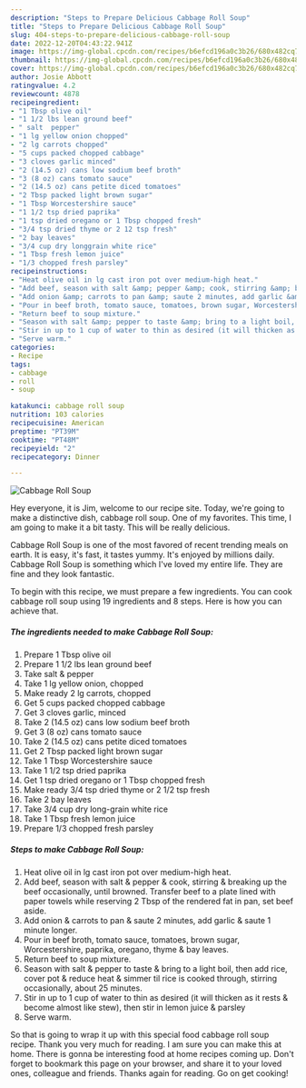 ```yaml
---
description: "Steps to Prepare Delicious Cabbage Roll Soup"
title: "Steps to Prepare Delicious Cabbage Roll Soup"
slug: 404-steps-to-prepare-delicious-cabbage-roll-soup
date: 2022-12-20T04:43:22.941Z
image: https://img-global.cpcdn.com/recipes/b6efcd196a0c3b26/680x482cq70/cabbage-roll-soup-recipe-main-photo.jpg
thumbnail: https://img-global.cpcdn.com/recipes/b6efcd196a0c3b26/680x482cq70/cabbage-roll-soup-recipe-main-photo.jpg
cover: https://img-global.cpcdn.com/recipes/b6efcd196a0c3b26/680x482cq70/cabbage-roll-soup-recipe-main-photo.jpg
author: Josie Abbott
ratingvalue: 4.2
reviewcount: 4878
recipeingredient:
- "1 Tbsp olive oil"
- "1 1/2 lbs lean ground beef"
- " salt  pepper"
- "1 lg yellow onion chopped"
- "2 lg carrots chopped"
- "5 cups packed chopped cabbage"
- "3 cloves garlic minced"
- "2 (14.5 oz) cans low sodium beef broth"
- "3 (8 oz) cans tomato sauce"
- "2 (14.5 oz) cans petite diced tomatoes"
- "2 Tbsp packed light brown sugar"
- "1 Tbsp Worcestershire sauce"
- "1 1/2 tsp dried paprika"
- "1 tsp dried oregano or 1 Tbsp chopped fresh"
- "3/4 tsp dried thyme or 2 12 tsp fresh"
- "2 bay leaves"
- "3/4 cup dry longgrain white rice"
- "1 Tbsp fresh lemon juice"
- "1/3 chopped fresh parsley"
recipeinstructions:
- "Heat olive oil in lg cast iron pot over medium-high heat."
- "Add beef, season with salt &amp; pepper &amp; cook, stirring &amp; breaking up the beef occasionally, until browned. Transfer beef to a plate lined with paper towels while reserving 2 Tbsp of the rendered fat in pan, set beef aside."
- "Add onion &amp; carrots to pan &amp; saute 2 minutes, add garlic &amp; saute 1 minute longer."
- "Pour in beef broth, tomato sauce, tomatoes, brown sugar, Worcestershire, paprika, oregano, thyme &amp; bay leaves."
- "Return beef to soup mixture."
- "Season with salt &amp; pepper to taste &amp; bring to a light boil, then add rice, cover pot &amp; reduce heat &amp; simmer til rice is cooked through, stirring occasionally, about 25 minutes."
- "Stir in up to 1 cup of water to thin as desired (it will thicken as it rests &amp; become almost like stew), then stir in lemon juice &amp; parsley"
- "Serve warm."
categories:
- Recipe
tags:
- cabbage
- roll
- soup

katakunci: cabbage roll soup 
nutrition: 103 calories
recipecuisine: American
preptime: "PT39M"
cooktime: "PT48M"
recipeyield: "2"
recipecategory: Dinner

---
```



![Cabbage Roll Soup](https://img-global.cpcdn.com/recipes/b6efcd196a0c3b26/680x482cq70/cabbage-roll-soup-recipe-main-photo.jpg)

Hey everyone, it is Jim, welcome to our recipe site. Today, we're going to make a distinctive dish, cabbage roll soup. One of my favorites. This time, I am going to make it a bit tasty. This will be really delicious.



Cabbage Roll Soup is one of the most favored of recent trending meals on earth. It is easy, it's fast, it tastes yummy. It's enjoyed by millions daily. Cabbage Roll Soup is something which I've loved my entire life. They are fine and they look fantastic.


To begin with this recipe, we must prepare a few ingredients. You can cook cabbage roll soup using 19 ingredients and 8 steps. Here is how you can achieve that.

<!--inarticleads1-->

##### The ingredients needed to make Cabbage Roll Soup:

1. Prepare 1 Tbsp olive oil
1. Prepare 1 1/2 lbs lean ground beef
1. Take  salt &amp; pepper
1. Take 1 lg yellow onion, chopped
1. Make ready 2 lg carrots, chopped
1. Get 5 cups packed chopped cabbage
1. Get 3 cloves garlic, minced
1. Take 2 (14.5 oz) cans low sodium beef broth
1. Get 3 (8 oz) cans tomato sauce
1. Take 2 (14.5 oz) cans petite diced tomatoes
1. Get 2 Tbsp packed light brown sugar
1. Take 1 Tbsp Worcestershire sauce
1. Take 1 1/2 tsp dried paprika
1. Get 1 tsp dried oregano or 1 Tbsp chopped fresh
1. Make ready 3/4 tsp dried thyme or 2 1/2 tsp fresh
1. Take 2 bay leaves
1. Take 3/4 cup dry long-grain white rice
1. Take 1 Tbsp fresh lemon juice
1. Prepare 1/3 chopped fresh parsley




<!--inarticleads2-->

##### Steps to make Cabbage Roll Soup:

1. Heat olive oil in lg cast iron pot over medium-high heat.
1. Add beef, season with salt &amp; pepper &amp; cook, stirring &amp; breaking up the beef occasionally, until browned. Transfer beef to a plate lined with paper towels while reserving 2 Tbsp of the rendered fat in pan, set beef aside.
1. Add onion &amp; carrots to pan &amp; saute 2 minutes, add garlic &amp; saute 1 minute longer.
1. Pour in beef broth, tomato sauce, tomatoes, brown sugar, Worcestershire, paprika, oregano, thyme &amp; bay leaves.
1. Return beef to soup mixture.
1. Season with salt &amp; pepper to taste &amp; bring to a light boil, then add rice, cover pot &amp; reduce heat &amp; simmer til rice is cooked through, stirring occasionally, about 25 minutes.
1. Stir in up to 1 cup of water to thin as desired (it will thicken as it rests &amp; become almost like stew), then stir in lemon juice &amp; parsley
1. Serve warm.




So that is going to wrap it up with this special food cabbage roll soup recipe. Thank you very much for reading. I am sure you can make this at home. There is gonna be interesting food at home recipes coming up. Don't forget to bookmark this page on your browser, and share it to your loved ones, colleague and friends. Thanks again for reading. Go on get cooking!
